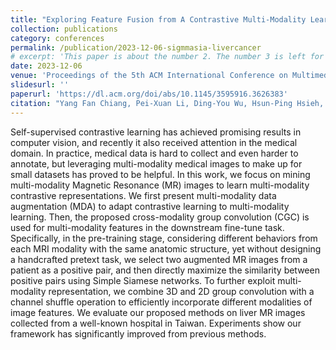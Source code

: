 ```yaml
---
title: "Exploring Feature Fusion from A Contrastive Multi-Modality Learner for Liver Cancer Diagnosis"
collection: publications
category: conferences
permalink: /publication/2023-12-06-sigmmasia-livercancer
# excerpt: 'This paper is about the number 2. The number 3 is left for future work.'
date: 2023-12-06
venue: 'Proceedings of the 5th ACM International Conference on Multimedia in Asia'
slidesurl: ''
paperurl: 'https://dl.acm.org/doi/abs/10.1145/3595916.3626383'
citation: "Yang Fan Chiang, Pei-Xuan Li, Ding-You Wu, Hsun-Ping Hsieh, and Ching-Chung Ko. 2024. Exploring Feature Fusion from A Contrastive Multi-Modality Learner for Liver Cancer Diagnosis. In Proceedings of the 5th ACM International Conference on Multimedia in Asia (MMAsia '23). Association for Computing Machinery, New York, NY, USA, Article 14, 1–7. https://doi.org/10.1145/3595916.3626383"
---
```


Self-supervised contrastive learning has achieved promising results in computer vision, and recently it also received attention in the medical domain. In practice, medical data is hard to collect and even harder to annotate, but leveraging multi-modality medical images to make up for small datasets has proved to be helpful. In this work, we focus on mining multi-modality Magnetic Resonance (MR) images to learn multi-modality contrastive representations. We first present multi-modality data augmentation (MDA) to adapt contrastive learning to multi-modality learning. Then, the proposed cross-modality group convolution (CGC) is used for multi-modality features in the downstream fine-tune task. Specifically, in the pre-training stage, considering different behaviors from each MRI modality with the same anatomic structure, yet without designing a handcrafted pretext task, we select two augmented MR images from a patient as a positive pair, and then directly maximize the similarity between positive pairs using Simple Siamese networks. To further exploit multi-modality representation, we combine 3D and 2D group convolution with a channel shuffle operation to efficiently incorporate different modalities of image features. We evaluate our proposed methods on liver MR images collected from a well-known hospital in Taiwan. Experiments show our framework has significantly improved from previous methods.
